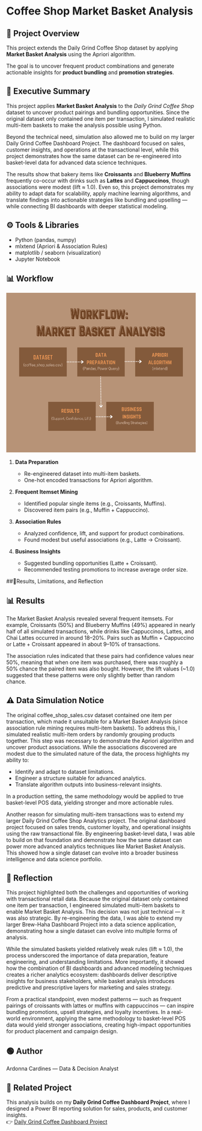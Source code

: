 # Coffee Shop Market Basket Analysis

## 📌 Project Overview
This project extends the Daily Grind Coffee Shop dataset by applying **Market Basket Analysis** using the Apriori algorithm.  

The goal is to uncover frequent product combinations and generate actionable insights for **product bundling** and **promotion strategies**.

## 🚀 Executive Summary

This project applies **Market Basket Analysis** to the *Daily Grind Coffee Shop* dataset to uncover product pairings and bundling opportunities. Since the original dataset only contained one item per transaction, I simulated realistic multi-item baskets to make the analysis possible using Python.

Beyond the technical need, simulation also allowed me to build on my larger Daily Grind Coffee Dashboard Project. The dashboard focused on sales, customer insights, and operations at the transactional level, while this project demonstrates how the same dataset can be re-engineered into basket-level data for advanced data science techniques.

The results show that bakery items like **Croissants** and **Blueberry Muffins** frequently co-occur with drinks such as **Lattes** and **Cappuccinos**, though associations were modest (lift ≈ 1.0). Even so, this project demonstrates my ability to adapt data for scalability, apply machine learning algorithms, and translate findings into actionable strategies like bundling and upselling — while connecting BI dashboards with deeper statistical modeling.

## ⚙️ Tools & Libraries
- Python (pandas, numpy)
- mlxtend (Apriori & Association Rules)
- matplotlib / seaborn (visualization)
- Jupyter Notebook

## 📊 Workflow
![Workflow](screenshots/work_flow_screenshot.png)

1. **Data Preparation**  
   - Re-engineered dataset into multi-item baskets.  
   - One-hot encoded transactions for Apriori algorithm.  

2. **Frequent Itemset Mining**  
   - Identified popular single items (e.g., Croissants, Muffins).  
   - Discovered item pairs (e.g., Muffin + Cappuccino).  

3. **Association Rules**  
   - Analyzed confidence, lift, and support for product combinations.  
   - Found modest but useful associations (e.g., Latte → Croissant).  

4. **Business Insights**  
   - Suggested bundling opportunities (Latte + Croissant).  
   - Recommended testing promotions to increase average order size.  

##🔹Results, Limitations, and Reflection
## 📊 Results

The Market Basket Analysis revealed several frequent itemsets. For example, Croissants (50%) and Blueberry Muffins (49%) appeared in nearly half of all simulated transactions, while drinks like Cappuccinos, Lattes, and Chai Lattes occurred in around 18–20%. Pairs such as Muffin + Cappuccino or Latte + Croissant appeared in about 9–10% of transactions.

The association rules indicated that these pairs had confidence values near 50%, meaning that when one item was purchased, there was roughly a 50% chance the paired item was also bought. However, the lift values (~1.0) suggested that these patterns were only slightly better than random chance.

## ⚠️ Data Simulation Notice
The original coffee_shop_sales.csv dataset contained one item per transaction, which made it unsuitable for a Market Basket Analysis (since association rule mining requires multi-item baskets).
To address this, I simulated realistic multi-item orders by randomly grouping products together. This step was necessary to demonstrate the Apriori algorithm and uncover product associations.
While the associations discovered are modest due to the simulated nature of the data, the process highlights my ability to: 
- Identify and adapt to dataset limitations.
- Engineer a structure suitable for advanced analytics.
- Translate algorithm outputs into business-relevant insights.

In a production setting, the same methodology would be applied to true basket-level POS data, yielding stronger and more actionable rules.

Another reason for simulating multi-item transactions was to extend my larger Daily Grind Coffee Shop Analytics project. The original dashboard project focused on sales trends, customer loyalty, and operational insights using the raw transactional file. By engineering basket-level data, I was able to build on that foundation and demonstrate how the same dataset can power more advanced analytics techniques like Market Basket Analysis. This showed how a single dataset can evolve into a broader business intelligence and data science portfolio.

## 🤔 Reflection
This project highlighted both the challenges and opportunities of working with transactional retail data. Because the original dataset only contained one item per transaction, I engineered simulated multi-item baskets to enable Market Basket Analysis. This decision was not just technical — it was also strategic. By re-engineering the data, I was able to extend my larger Brew-Haha Dashboard Project into a data science application, demonstrating how a single dataset can evolve into multiple forms of analysis.

While the simulated baskets yielded relatively weak rules (lift ≈ 1.0), the process underscored the importance of data preparation, feature engineering, and understanding limitations. More importantly, it showed how the combination of BI dashboards and advanced modeling techniques creates a richer analytics ecosystem: dashboards deliver descriptive insights for business stakeholders, while basket analysis introduces predictive and prescriptive layers for marketing and sales strategy.

From a practical standpoint, even modest patterns — such as frequent pairings of croissants with lattes or muffins with cappuccinos — can inspire bundling promotions, upsell strategies, and loyalty incentives. In a real-world environment, applying the same methodology to basket-level POS data would yield stronger associations, creating high-impact opportunities for product placement and campaign design.

## 🟢 Author
Ardonna Cardines — Data & Decision Analyst

## 🔗 Related Project
This analysis builds on my **Daily Grind Coffee Dashboard Project**, where I designed a Power BI reporting solution for sales, products, and customer insights.  
👉 [Daily Grind Coffee Dashboard Project](https://github.com/aleighcar/coffee-shop-sales-bi-dashboard)
